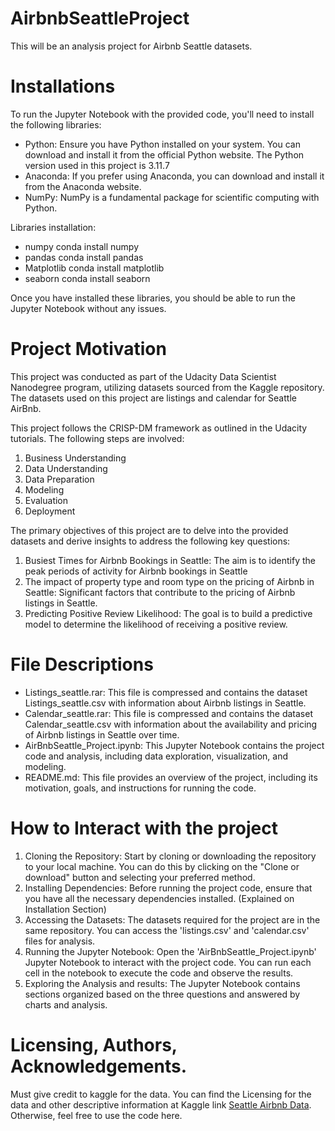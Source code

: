 # AirbnbSeattleProject
This will be an analysis project for Airbnb Seattle datasets.  
# Installations
To run the Jupyter Notebook with the provided code, you'll need to install the following libraries:
-	Python: Ensure you have Python installed on your system. You can download and install it from the official Python website. The Python version used in this project is 3.11.7
-	Anaconda: If you prefer using Anaconda, you can download and install it from the Anaconda website.
-	NumPy: NumPy is a fundamental package for scientific computing with Python.

Libraries installation:
-	numpy
conda install numpy
-	pandas
conda install pandas
-	Matplotlib
conda install matplotlib
-	seaborn
conda install seaborn

Once you have installed these libraries, you should be able to run the Jupyter Notebook without any issues.

# Project Motivation
This project was conducted as part of the Udacity Data Scientist Nanodegree program, utilizing datasets sourced from the Kaggle repository. The datasets used on this project are listings and calendar for Seattle AirBnb. 

This project follows the CRISP-DM framework as outlined in the Udacity tutorials. The following steps are involved: 
1.	Business Understanding 
2.	Data Understanding 
3.	Data Preparation 
4.	Modeling 
5.	Evaluation 
6.	Deployment

The primary objectives of this project are to delve into the provided datasets and derive insights to address the following key questions: 
1.	Busiest Times for Airbnb Bookings in Seattle: The aim is to identify the peak periods of activity for Airbnb bookings in Seattle
2.	The impact of property type and room type on the pricing of Airbnb in Seattle: Significant factors that contribute to the pricing of Airbnb listings in Seattle. 
4.	Predicting Positive Review Likelihood: The goal is to build a predictive model to determine the likelihood of receiving a positive review.

# File Descriptions
-	Listings_seattle.rar: This file is compressed and contains the dataset Listings_seattle.csv with information about Airbnb listings in Seattle. 
-	Calendar_seattle.rar: This file is compressed and contains the dataset Calendar_seattle.csv with information about the availability and pricing of Airbnb listings in Seattle over time. 
-	AirBnbSeattle_Project.ipynb: This Jupyter Notebook contains the project code and analysis, including data exploration, visualization, and modeling. 
-	README.md: This file provides an overview of the project, including its motivation, goals, and instructions for running the code.

# How to Interact with the project
1.	Cloning the Repository: Start by cloning or downloading the repository to your local machine. You can do this by clicking on the "Clone or download" button and selecting your preferred method.
2.	Installing Dependencies: Before running the project code, ensure that you have all the necessary dependencies installed. (Explained on Installation Section)
3.	Accessing the Datasets: The datasets required for the project are in the same repository. You can access the 'listings.csv' and 'calendar.csv' files for analysis.
4.	Running the Jupyter Notebook: Open the 'AirBnbSeattle_Project.ipynb' Jupyter Notebook to interact with the project code. You can run each cell in the notebook to execute the code and observe the results.
5.	Exploring the Analysis and results: The Jupyter Notebook contains sections organized based on the three questions and answered by charts and analysis.  

# Licensing, Authors, Acknowledgements.
Must give credit to kaggle for the data. You can find the Licensing for the data and other descriptive information at Kaggle link [Seattle Airbnb Data](https://www.kaggle.com/datasets/airbnb/seattle/data). Otherwise, feel free to use the code here.
